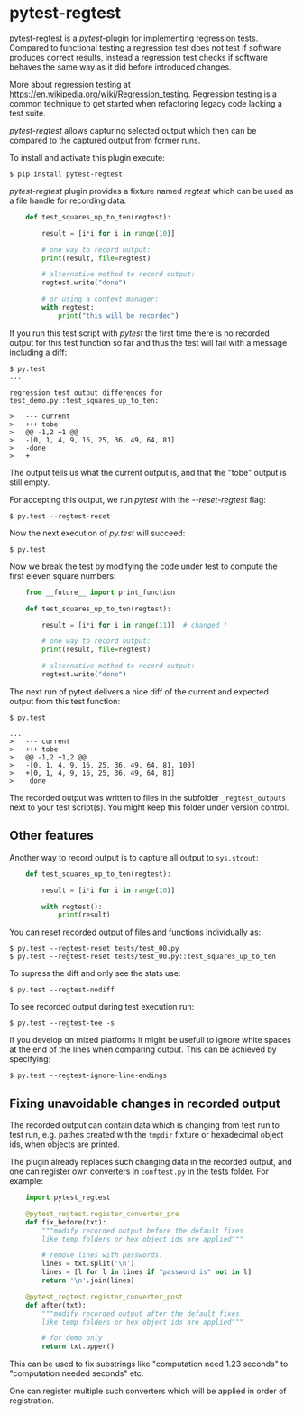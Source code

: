 pytest-regtest
==============

pytest-regtest is a *pytest*-plugin for implementing regression tests.
Compared to functional testing a regression test does not test if
software produces correct results, instead a regression test checks if
software behaves the same way as it did before introduced changes.

More about regression testing at
<https://en.wikipedia.org/wiki/Regression_testing>. Regression testing
is a common technique to get started when refactoring legacy code
lacking a test suite.

*pytest-regtest* allows capturing selected output which then can be
compared to the captured output from former runs.

To install and activate this plugin execute:

    $ pip install pytest-regtest

*pytest-regtest* plugin provides a fixture named *regtest* which can be
used as a file handle for recording data:

```python
    def test_squares_up_to_ten(regtest):

        result = [i*i for i in range(10)]

        # one way to record output:
        print(result, file=regtest)

        # alternative method to record output:
        regtest.write("done")

        # or using a context manager:
        with regtest:
            print("this will be recorded")
```

If you run this test script with *pytest* the first time there is no
recorded output for this test function so far and thus the test will
fail with a message including a diff:

    $ py.test
    ...

    regression test output differences for test_demo.py::test_squares_up_to_ten:

    >   --- current
    >   +++ tobe
    >   @@ -1,2 +1 @@
    >   -[0, 1, 4, 9, 16, 25, 36, 49, 64, 81]
    >   -done
    >   +

The output tells us what the current output is, and that the "tobe" output
is still empty.

For accepting this output, we run *pytest* with the *--reset-regtest*
flag:

    $ py.test --regtest-reset

Now the next execution of *py.test* will succeed:

    $ py.test

Now we break the test by modifying the code under test to compute the first
eleven square numbers:

```python
    from __future__ import print_function

    def test_squares_up_to_ten(regtest):

        result = [i*i for i in range(11)]  # changed !

        # one way to record output:
        print(result, file=regtest)

        # alternative method to record output:
        regtest.write("done")
```

The next run of pytest delivers a nice diff of the current and expected output
from this test function:

    $ py.test

    ...
    >   --- current
    >   +++ tobe
    >   @@ -1,2 +1,2 @@
    >   -[0, 1, 4, 9, 16, 25, 36, 49, 64, 81, 100]
    >   +[0, 1, 4, 9, 16, 25, 36, 49, 64, 81]
    >    done


The recorded output was written to files in the subfolder
`_regtest_outputs` next to your test script(s). You might keep this
folder under version control.


Other features
--------------

Another way to record output is to capture all output to `sys.stdout`:

```python
    def test_squares_up_to_ten(regtest):

        result = [i*i for i in range(10)]

        with regtest():
            print(result)
```

You can reset recorded output of files and functions individually as:

    $ py.test --regtest-reset tests/test_00.py
    $ py.test --regtest-reset tests/test_00.py::test_squares_up_to_ten

To supress the diff and only see the stats use:

    $ py.test --regtest-nodiff

To see recorded output during test execution run:

    $ py.test --regtest-tee -s

If you develop on mixed platforms it might be usefull to ignore white
spaces at the end of the lines when comparing output. This can be
achieved by specifying:

    $ py.test --regtest-ignore-line-endings


Fixing unavoidable changes in recorded  output
----------------------------------------------

The recorded output can contain data which is changing from test run to test
run, e.g. pathes created with the `tmpdir` fixture or hexadecimal object ids,
when objects are printed.

The plugin already replaces such changing data in the recorded output,
and one can register own converters in `conftest.py` in the tests
folder. For example:

```python
    import pytest_regtest

    @pytest_regtest.register_converter_pre
    def fix_before(txt):
        """modify recorded output before the default fixes
        like temp folders or hex object ids are applied"""

        # remove lines with passwords:
        lines = txt.split('\n')
        lines = [l for l in lines if "password is" not in l]
        return '\n'.join(lines)

    @pytest_regtest.register_converter_post
    def after(txt):
        """modify recorded output after the default fixes
        like temp folders or hex object ids are applied"""

        # for demo only
        return txt.upper()
```

This can be used to fix substrings like "computation need 1.23 seconds"
to "computation needed <TIME> seconds" etc.

One can register multiple such converters which will be applied in
order of registration.
